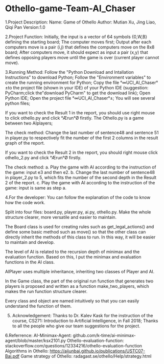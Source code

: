 # Othello-game-Team-AI_Chaser

1.Project Description:
Name: Game of Othello
Author: Mutian Xu, Jing Liao, Qiqi Pan
Version:1.0


2.Project Function:
Initially, the input is a vector of 64 symbols {0,W,B} defining the starting board;
The computer moves first;
Output after each computers move is a pair (i,j) that defines the computers move on the 8x8 board;
After computers move, it should expect as input a pair (x,y) that defines opposing players move until the game is over (current player cannot move).


3.Running Method: 
Follow the "Python Download and Intallation Instructions" to download Python;
Follow the "Environment variables" to create the running environment for Python;
Copy the file °∞UCI_AI_Chaser°±to the project file (shown in your IDE) of your Python IDE (suggestion: PyCharm;click the"download PyCharm" to get the download link); 
Open Python IDE;
Open the project file °∞UCI_AI_Chaser°±;
You will see several python files;

If you want to check the Result 1 in the report, you should use right mouse to click othello.py  and click °Ærun°Ø firstly. The Othello.py is a game between two AIplayers;

The check method: Change the last number of sentence48 and sentence 51 in player.py to respectively fit the number of the first 2 columns in the result graph of the report.

If you want to check the Result 2 in the report, you should right mouse click othello_2.py  and click °Ærun°Ø firstly. 

The check method:
a. Play the game with AI according to the instruction of the game: input e3 and then e2.
b. Change the last number of sentence48 in player_2.py to 5, which fits the number of the second depth in the Result 2 of the report.
c. Play the game with AI according to the instruction of the game: input is same as step a.


4.For the developer:
You can follow the explanation of the code to know how the code work.

Split into four files: board.py, player.py, ai.py, othello.py. Make the whole structure clearer, more versatile and easier to maintain.

The Board class is used for creating rules such as get_legal_actions() and define some basic method such as move() so that the other class can directly inherit the methods of this class to run. In this way, it will be easier to maintain and develop. 

The level of AI is related to the recursion depth of minimax and the evaluation function. Based on this, I put the minimax and evaluation functions in the AI class.

AIPlayer uses multiple inheritance, inheriting two classes of Player and AI.

In the Game class, the part of the original run function that generates two players is proposed and written as a function make_two_players, which makes the run function structure clearer.

Every class and object are named intuitively so that you can easily understand the function of them.


5. Acknowledgement:
Thanks to Dr. Kalev Kask for the instruction of the course, CS271: Introduction to Artificial Intelligence, in Fall 2018;
Thanks to all the people who give our team suggestions for the project.

6.Referrence:
AI-Minimax-Agent: github.com/k-time/ai-minimax-agent/blob/master/ksx2101.py
Othello-evaluation-function: stackoverflow.com/questions/12334216/othello-evaluation-function
Algorithms in Othello: https://aijunbai.github.io/publications/USTC07-Bai.pdf
Game strategy of Othello: radagast.se/othello/Help/strategy.html
